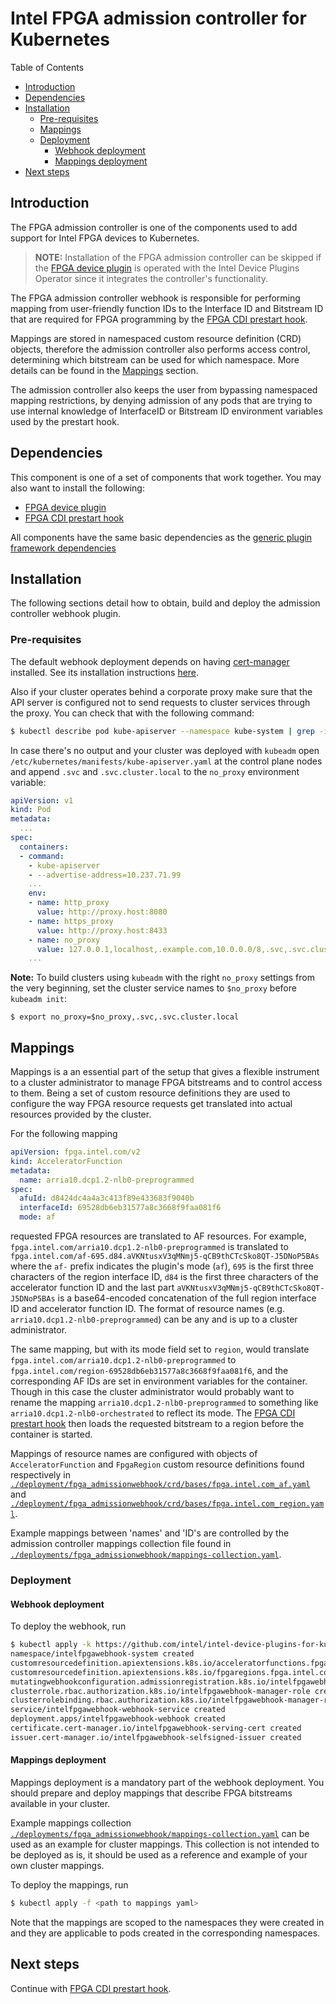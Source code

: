 # Intel FPGA admission controller for Kubernetes

Table of Contents

* [Introduction](#introduction)
* [Dependencies](#dependencies)
* [Installation](#installation)
    * [Pre-requisites](#pre-requisites)
    * [Mappings](#mappings)
    * [Deployment](#deployment)
      * [Webhook deployment](#webhook-deployment)
      * [Mappings deployment](#mappings-deployment)
* [Next steps](#next-steps)

## Introduction

The FPGA admission controller is one of the components used to add support for Intel FPGA
devices to Kubernetes.

> **NOTE:** Installation of the FPGA admission controller can be skipped if the
> [FPGA device plugin](../fpga_plugin/README.md) is operated with the Intel Device Plugins Operator
> since it integrates the controller's functionality.

The FPGA admission controller webhook is responsible for performing mapping from user-friendly
function IDs to the Interface ID and Bitstream ID that are required for FPGA programming by
the [FPGA CDI prestart hook](../fpga_crihook/README.md).

Mappings are stored in namespaced custom resource definition (CRD) objects, therefore the admission
controller also performs access control, determining which bitstream can be used for which namespace.
More details can be found in the [Mappings](#mappings) section.

The admission controller also keeps the user from bypassing namespaced mapping restrictions,
by denying admission of any pods that are trying to use internal knowledge of InterfaceID or
Bitstream ID environment variables used by the prestart hook.

## Dependencies

This component is one of a set of components that work together. You may also want to
install the following:

-   [FPGA device plugin](../fpga_plugin/README.md)
-   [FPGA CDI prestart hook](../fpga_crihook/README.md)

All components have the same basic dependencies as the
[generic plugin framework dependencies](../../README.md#about)

## Installation

The following sections detail how to obtain, build and deploy the admission
controller webhook plugin.

### Pre-requisites

The default webhook deployment depends on having [cert-manager](https://cert-manager.io/)
installed. See its installation instructions [here](https://cert-manager.io/docs/installation/kubectl/).

Also if your cluster operates behind a corporate proxy make sure that the API
server is configured not to send requests to cluster services through the
proxy. You can check that with the following command:

```bash
$ kubectl describe pod kube-apiserver --namespace kube-system | grep -i no_proxy | grep "\.svc"
```

In case there's no output and your cluster was deployed with `kubeadm` open
`/etc/kubernetes/manifests/kube-apiserver.yaml` at the control plane nodes and
append `.svc` and `.svc.cluster.local` to the `no_proxy` environment variable:

```yaml
apiVersion: v1
kind: Pod
metadata:
  ...
spec:
  containers:
  - command:
    - kube-apiserver
    - --advertise-address=10.237.71.99
    ...
    env:
    - name: http_proxy
      value: http://proxy.host:8080
    - name: https_proxy
      value: http://proxy.host:8433
    - name: no_proxy
      value: 127.0.0.1,localhost,.example.com,10.0.0.0/8,.svc,.svc.cluster.local
    ...
```

**Note:** To build clusters using `kubeadm` with the right `no_proxy` settings from the very beginning,
set the cluster service names to `$no_proxy` before `kubeadm init`:

```
$ export no_proxy=$no_proxy,.svc,.svc.cluster.local
```

## Mappings

Mappings is a an essential part of the setup that gives a flexible instrument to a cluster
administrator to manage FPGA bitstreams and to control access to them. Being a set of
custom resource definitions they are used to configure the way FPGA resource requests get
translated into actual resources provided by the cluster.

For the following mapping

```yaml
apiVersion: fpga.intel.com/v2
kind: AcceleratorFunction
metadata:
  name: arria10.dcp1.2-nlb0-preprogrammed
spec:
  afuId: d8424dc4a4a3c413f89e433683f9040b
  interfaceId: 69528db6eb31577a8c3668f9faa081f6
  mode: af
```

requested FPGA resources are translated to AF resources. For example,
`fpga.intel.com/arria10.dcp1.2-nlb0-preprogrammed` is translated to
`fpga.intel.com/af-695.d84.aVKNtusxV3qMNmj5-qCB9thCTcSko8QT-J5DNoP5BAs` where the `af-`
prefix indicates the plugin's mode (`af`), `695` is the first three characters of
the region interface ID, `d84` is the first three characters of the accelerator function ID
and the last part `aVKNtusxV3qMNmj5-qCB9thCTcSko8QT-J5DNoP5BAs` is a base64-encoded concatenation
of the full region interface ID and accelerator function ID.
The format of resource names (e.g. `arria10.dcp1.2-nlb0-preprogrammed`) can be any and is up
to a cluster administrator.

The same mapping, but with its mode field set to `region`, would translate
`fpga.intel.com/arria10.dcp1.2-nlb0-preprogrammed` to `fpga.intel.com/region-69528db6eb31577a8c3668f9faa081f6`,
and the corresponding AF IDs are set in environment variables for the container.
Though in this case the cluster administrator would probably want to rename
the mapping `arria10.dcp1.2-nlb0-preprogrammed` to something like `arria10.dcp1.2-nlb0-orchestrated`
to reflect its mode. The [FPGA CDI prestart hook](../fpga_crihook/README.md) then loads the requested
bitstream to a region before the container is started.

Mappings of resource names are configured with objects of `AcceleratorFunction` and
`FpgaRegion` custom resource definitions found respectively in
[`./deployment/fpga_admissionwebhook/crd/bases/fpga.intel.com_af.yaml`](/deployments/fpga_admissionwebhook/crd/bases/fpga.intel.com_acceleratorfunctions.yaml)
and [`./deployment/fpga_admissionwebhook/crd/bases/fpga.intel.com_region.yaml`](/deployments/fpga_admissionwebhook/crd/bases/fpga.intel.com_fpgaregions.yaml).

Example mappings between 'names' and 'ID's are controlled by the admission controller mappings collection file found in
[`./deployments/fpga_admissionwebhook/mappings-collection.yaml`](/deployments/fpga_admissionwebhook/mappings-collection.yaml).


### Deployment

#### Webhook deployment

To deploy the webhook, run

```bash
$ kubectl apply -k https://github.com/intel/intel-device-plugins-for-kubernetes/deployments/fpga_admissionwebhook/default?ref=main
namespace/intelfpgawebhook-system created
customresourcedefinition.apiextensions.k8s.io/acceleratorfunctions.fpga.intel.com created
customresourcedefinition.apiextensions.k8s.io/fpgaregions.fpga.intel.com created
mutatingwebhookconfiguration.admissionregistration.k8s.io/intelfpgawebhook-mutating-webhook-configuration created
clusterrole.rbac.authorization.k8s.io/intelfpgawebhook-manager-role created
clusterrolebinding.rbac.authorization.k8s.io/intelfpgawebhook-manager-rolebinding created
service/intelfpgawebhook-webhook-service created
deployment.apps/intelfpgawebhook-webhook created
certificate.cert-manager.io/intelfpgawebhook-serving-cert created
issuer.cert-manager.io/intelfpgawebhook-selfsigned-issuer created
```

#### Mappings deployment

Mappings deployment is a mandatory part of the webhook deployment. You should
prepare and deploy mappings that describe FPGA bitstreams available in your cluster.

Example mappings collection [`./deployments/fpga_admissionwebhook/mappings-collection.yaml`](/deployments/fpga_admissionwebhook/mappings-collection.yaml)
can be used as an example for cluster mappings. This collection is not intended to be deployed as is,
it should be used as a reference and example of your own cluster mappings.

To deploy the mappings, run

```bash
$ kubectl apply -f <path to mappings yaml>

```

Note that the mappings are scoped to the namespaces they were created in
and they are applicable to pods created in the corresponding namespaces.


## Next steps

Continue with [FPGA CDI prestart hook](../fpga_crihook/README.md).
